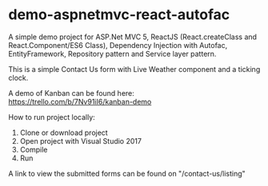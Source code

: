 # demo-aspnetmvc-react-autofac
A simple demo project for ASP.Net MVC 5, ReactJS (React.createClass and React.Component/ES6 Class), Dependency Injection with Autofac, EntityFramework, Repository pattern and Service layer pattern.

This is a simple Contact Us form with Live Weather component and a ticking clock. 

A demo of Kanban can be found here: https://trello.com/b/7Nv91iI6/kanban-demo

How to run project locally:

1. Clone or download project 
2. Open project with Visual Studio 2017
3. Compile
4. Run

A link to view the submitted forms can be found on "/contact-us/listing"

